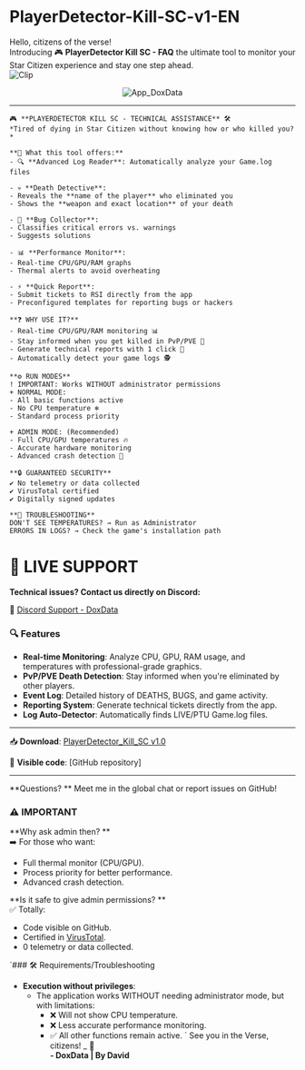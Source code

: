 # PlayerDetector-Kill-SC-v1-EN
Hello, citizens of the verse!  
Introducing 🎮 **PlayerDetector Kill SC - FAQ**
the ultimate tool to monitor your Star Citizen experience and stay one step ahead.  
![Clip](https://github.com/user-attachments/assets/1ab314f6-f128-4ab1-8a60-73c273cea824)

<div align="center">
  <img src="https://github.com/user-attachments/assets/1ab314f6-f128-4ab1-8a60-73c273cea824" alt="App_DoxData">
</div>








---

```
🎮 **PLAYERDETECTOR KILL SC - TECHNICAL ASSISTANCE** 🛠️
*Tired of dying in Star Citizen without knowing how or who killed you?*

**🚀 What this tool offers:**
- 🔍 **Advanced Log Reader**: Automatically analyze your Game.log files

- 💀 **Death Detective**:
- Reveals the **name of the player** who eliminated you
- Shows the **weapon and exact location** of your death

- 🚨 **Bug Collector**:
- Classifies critical errors vs. warnings
- Suggests solutions

- 📊 **Performance Monitor**:
- Real-time CPU/GPU/RAM graphs
- Thermal alerts to avoid overheating

- ⚡ **Quick Report**:
- Submit tickets to RSI directly from the app
- Preconfigured templates for reporting bugs or hackers

**❓ WHY USE IT?**
- Real-time CPU/GPU/RAM monitoring 📊
- Stay informed when you get killed in PvP/PVE 🔔
- Generate technical reports with 1 click 📄
- Automatically detect your game logs 🕵️
```
```
**⚙️ RUN MODES**
! IMPORTANT: Works WITHOUT administrator permissions
+ NORMAL MODE:
- All basic functions active
- No CPU temperature ❄️
- Standard process priority
```
```
+ ADMIN MODE: (Recommended)
- Full CPU/GPU temperatures 🔥
- Accurate hardware monitoring
- Advanced crash detection 🚨
```

```
**🔒 GUARANTEED SECURITY**
✔️ No telemetry or data collected
✔️ VirusTotal certified
✔️ Digitally signed updates
```
```
**🚨 TROUBLESHOOTING**
DON'T SEE TEMPERATURES? → Run as Administrator
ERRORS IN LOGS? → Check the game's installation path
```
# 💬 LIVE SUPPORT

**Technical issues? Contact us directly on Discord:**

🔗 [Discord Support - DoxData](https://discord.com/users/721814914032992296)

### 🔍 **Features**
- **Real-time Monitoring**: Analyze CPU, GPU, RAM usage, and temperatures with professional-grade graphics.
- **PvP/PVE Death Detection**: Stay informed when you're eliminated by other players.
- **Event Log**: Detailed history of DEATHS, BUGS, and game activity.
- **Reporting System**: Generate technical tickets directly from the app.
- **Log Auto-Detector**: Automatically finds LIVE/PTU Game.log files.

---
📥 **Download**: [PlayerDetector_Kill_SC v1.0](ENLACE)

📜 **Visible code**: [GitHub repository]

---
**Questions? ** Meet me in the global chat or report issues on GitHub!  

### ⚠️ **IMPORTANT**
**Why ask admin then? **  
➡️ For those who want:  
- Full thermal monitor (CPU/GPU).  
- Process priority for better performance.  
- Advanced crash detection.  

**Is it safe to give admin permissions? **  
✅ Totally:  
- Code visible on GitHub.  
- Certified in [VirusTotal](https://www.virustotal.com/gui/home/upload).  
- 0 telemetry or data collected.  

`### 🛠️ Requirements/Troubleshooting
- **Execution without privileges**:  
  - The application works WITHOUT needing administrator mode, but with limitations:  
    - ❌ Will not show CPU temperature.  
    - ❌ Less accurate performance monitoring.  
    - ✅ All other functions remain active.
`
See you in the Verse, citizens! _ 🚀   
**- DoxData | By David**
